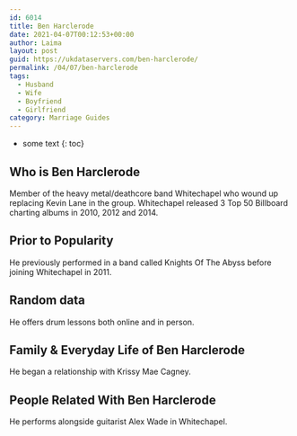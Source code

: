 ```yaml
---
id: 6014
title: Ben Harclerode
date: 2021-04-07T00:12:53+00:00
author: Laima
layout: post
guid: https://ukdataservers.com/ben-harclerode/
permalink: /04/07/ben-harclerode
tags:
  - Husband
  - Wife
  - Boyfriend
  - Girlfriend
category: Marriage Guides
---
```


* some text
{: toc}


## Who is Ben Harclerode
                  
                  
                  
Member of the heavy metal/deathcore band Whitechapel who wound up replacing Kevin Lane in the group. Whitechapel released 3 Top 50 Billboard charting albums in 2010, 2012 and 2014.
                  
              
            
              
            
                
                
                
## Prior to Popularity
                  
                  
                  
He previously performed in a band called Knights Of The Abyss before joining Whitechapel in 2011.
                  
              
            
              
            
                
                
                
## Random data
                  
                  
                  
He offers drum lessons both online and in person.
                  
              
            
              
            
                
                
                
## Family & Everyday Life of Ben Harclerode
                  
                  
                  
He began a relationship with Krissy Mae Cagney.
                  
              
            
              
            
                
                
                
## People Related With Ben Harclerode
                  
                  
                  
He performs alongside guitarist Alex Wade in Whitechapel.
                  
              
            
              
            
                
              
            
              
              
            
            
              
            
          
          
          